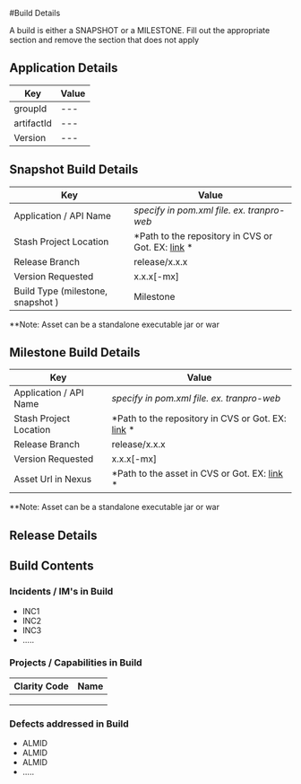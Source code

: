 

#Build Details 

A build is either a SNAPSHOT or a MILESTONE. Fill out the appropriate section and remove the section that does not apply 

## Application Details 
| Key | Value |
| --- | --- |
| groupId | --- |
| artifactId | --- |
| Version | --- |


## Snapshot Build Details 

| Key | Value |
| --- | --- |
| Application / API Name  | *specify <artifactid> in pom.xml file. ex. tranpro-web*	|
| Stash Project Location | *Path to the repository in CVS or Got. EX:  [link](http://www.google.com "project") *|
| Release Branch | release/x.x.x |
| Version Requested | x.x.x[-mx] |
| Build Type (milestone, snapshot ) | Milestone

**Note: Asset can be a standalone executable jar or war 

## Milestone Build Details 

| Key | Value |
| --- | --- |
| Application / API Name  | *specify <artifactid> in pom.xml file. ex. tranpro-web*	|
| Stash Project Location | *Path to the repository in CVS or Got. EX:  [link](http://www.google.com "project") *|
| Release Branch | release/x.x.x |
| Version Requested | x.x.x[-mx] |
| Asset Url in Nexus | *Path to the asset  in CVS or Got. EX:  [link](http://www.google.com "project") * |

**Note: Asset can be a standalone executable jar or war 

## Release Details 



## Build Contents 

### Incidents / IM's in Build 
- INC1
- INC2
- INC3
- .....

### Projects / Capabilities in Build 

| Clarity Code | Name | 
| --- | --- |
|  |  |
|  |  |
|  |  |

### Defects addressed in Build 
- ALMID
- ALMID
- ALMID
- .....
